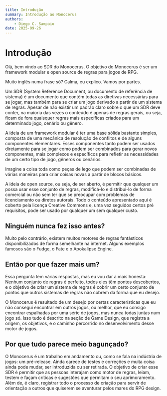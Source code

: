 ```yaml
---
title: Introdução
summary: Introdução ao Monocerus
authors:
    - Diego C. Sampaio
date: 2025-09-26
---
```

# Introdução

Olá, bem vindo ao SDR do Monocerus. O objetivo do Monocerus é ser um framework modular e open source de regras para jogos de RPG.

Muito inglês numa frase só? Calma, eu explico. Vamos por partes.

Um SDR (System Reference Document, ou documento de referência de sistema) é um documento que contém todas as diretivas necessárias para se jogar, mas também para se criar um jogo derivado a partir de um sistema de regras. Apesar de não existir um padrão claro sobre o que um SDR deve conter, na maioria das vezes o conteúdo é apenas de regras gerais, ou seja, ficam de fora quaisquer regras mais específicas criados para um determinado jogo, cenário ou gênero.

A ideia de um framework modular é ter uma base sólida bastante simples, composta de uma mecânica de resolução de conflitos e de alguns componentes elementares. Esses componentes tanto podem ser usados diretamente para se jogar como podem ser combinados para gerar novos componentes, mais complexos e específicos para refletir as necessidades de um certo tipo de jogo, gêneros ou cenários. 

Imagine a coisa toda como peças de lego que podem ser combinadas de várias maneiras para criar coisas novas a partir de blocos básicos.

A ideia de open source, ou seja, de ser aberto, é permitir que qualquer um possa usar esse conjunto de regras, modificá-lo e distribuí-lo de forma comercial ou não sem ter que se preocupar com problemas de licenciamento ou diretos autorais. Todo o conteúdo apresentado aqui é coberto pela licença Creative Commons e, uma vez seguidos certos pré requisitos, pode ser usado por qualquer um sem qualquer custo.

## Ninguém nunca fez isso antes?

Muito pelo contrário, existem muitos motores de regras fantásticos disponibilizados de forma semelhante na internet. Alguns exemplos famosos são o Fudge, o Fate e o Apokalipse Engine.

## Então por que fazer mais um?

Essa pergunta tem várias respostas, mas eu vou dar a mais honesta: Nenhum conjunto de regras é perfeito, todos eles têm pontos descobertos, e o objetivo de criar um sistema de regras é cobrir um certo conjunto de pontos que outros sistemas de regras não cobrem da forma que eu desejo. 

O Monocerus é resultado de um desejo por certas características que eu não consegui encontrar em outros jogos, ou melhor, que eu consigo encontrar espalhadas por uma série de jogos, mas nunca todas juntas num jogo só. Isso tudo é descrito na seção de Game Design, que registra a origem, os objetivos, e o caminho percorrido no desenvolvimento desse motor de jogos.

## Por que tudo parece meio bagunçado?

O Monocerus é um trabalho em andamento ou, como se fala na indústria de jogos: um pré-release. Ainda carece de testes e correções e muita coisa ainda pode mudar, ser introduzida ou ser retirada. O objetivo de criar esse SDR é permitir que as pessoas interajam como motor de regras, leiam, testem e façam críticas e sugestões que permitam o seu aprimoramento. Além de, é claro, registrar todo o processo de criação para servir de orientação a outros que quiserem se aventurar pelos mares do RPG design.